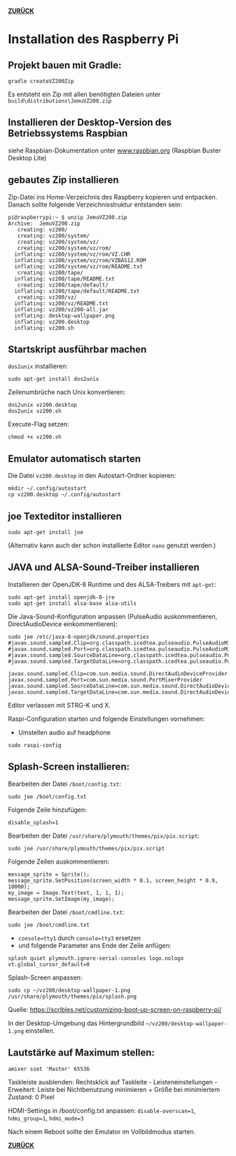 **[ZURÜCK](README.md)**
# <a name="installation">Installation des Raspberry Pi</a>

## Projekt bauen mit Gradle:
```
gradle createVZ200Zip
```
Es entsteht ein Zip mit allen benötigten Dateien unter `build\distributions\JemuVZ200.zip`

## Installieren der Desktop-Version des Betriebssystems Raspbian
siehe Raspbian-Dokumentation unter www.raspbian.org
(Raspbian Buster Desktop Lite)

## gebautes Zip installieren
Zip-Datei ins Home-Verzeichnis des Raspberry kopieren und entpacken.
Danach sollte folgende Verzeichnisstruktur entstanden sein:

```
pi@raspberrypi:~ $ unzip JemuVZ200.zip
Archive:  JemuVZ200.zip
   creating: vz200/
   creating: vz200/system/
   creating: vz200/system/vz/
   creating: vz200/system/vz/rom/
  inflating: vz200/system/vz/rom/VZ.CHR
  inflating: vz200/system/vz/rom/VZBAS12.ROM
  inflating: vz200/system/vz/rom/README.txt
   creating: vz200/tape/
  inflating: vz200/tape/README.txt
   creating: vz200/tape/default/
  inflating: vz200/tape/default/README.txt
   creating: vz200/vz/
  inflating: vz200/vz/README.txt
  inflating: vz200/vz200-all.jar
  inflating: desktop-wallpaper.png
  inflating: vz200.desktop
  inflating: vz200.sh
```

## Startskript ausführbar machen
`dos2unix` installieren:
```
sudo apt-get install dos2unix
```

Zeilenumbrüche nach Unix konvertieren:
```
dos2unix vz200.desktop
dos2unix vz200.sh
```

Execute-Flag setzen:
```
chmod +x vz200.sh
```

## Emulator automatisch starten
Die Datei `vz200.desktop` in den Autostart-Ordner kopieren:
```
mkdir ~/.config/autostart
cp vz200.desktop ~/.config/autostart
```
## joe Texteditor installieren
```
sudo apt-get install joe
```
(Alternativ kann auch der schon installierte Editor `nano` genutzt werden.)

## JAVA und ALSA-Sound-Treiber installieren
Installieren der OpenJDK-8 Runtime und des ALSA-Treibers mit `apt-get`:
```
sudo apt-get install openjdk-8-jre
sudo apt-get install alsa-base alsa-utils
```
Die Java-Sound-Konfiguration anpassen (PulseAudio auskommentieren, DirectAudioDevice einkommentieren):
```
sudo joe /etc/java-8-openjdk/sound.properties
#javax.sound.sampled.Clip=org.classpath.icedtea.pulseaudio.PulseAudioMixerProvider`
#javax.sound.sampled.Port=org.classpath.icedtea.pulseaudio.PulseAudioMixerProvider
#javax.sound.sampled.SourceDataLine=org.classpath.icedtea.pulseaudio.PulseAudioMixerProvider
#javax.sound.sampled.TargetDataLine=org.classpath.icedtea.pulseaudio.PulseAudioMixerProvider

javax.sound.sampled.Clip=com.sun.media.sound.DirectAudioDeviceProvider
javax.sound.sampled.Port=com.sun.media.sound.PortMixerProvider
javax.sound.sampled.SourceDataLine=com.sun.media.sound.DirectAudioDeviceProvider
javax.sound.sampled.TargetDataLine=com.sun.media.sound.DirectAudioDeviceProvider
```
Editor verlassen mit STRG-K und X.
   
Raspi-Configuration starten und folgende Einstellungen vornehmen:
- Umstellen audio auf headphone
```
sudo raspi-config
```

## Splash-Screen installieren:

Bearbeiten der Datei `/boot/config.txt`:
```
sudo joe /boot/config.txt
```
Folgende Zeile hinzufügen:
```
disable_splash=1
```

Bearbeiten der Datei `/usr/share/plymouth/themes/pix/pix.script`:
```
sudo joe /usr/share/plymouth/themes/pix/pix.script
```
Folgende Zeilen auskommentieren:
```
message_sprite = Sprite();
message_sprite.SetPosition(screen_width * 0.1, screen_height * 0.9, 10000);
my_image = Image.Text(text, 1, 1, 1);
message_sprite.SetImage(my_image);
```

Bearbeiten der Datei `/boot/cmdline.txt`:
```
sudo joe /boot/cmdline.txt
```
- `console=tty1` durch `console=tty3` ersetzen
- und folgende Parameter ans Ende der Zeile anfügen:
```
splash quiet plymouth.ignore-serial-consoles logo.nologo vt.global_cursor_default=0
```

Splash-Screen anpassen:
```
sudo cp ~/vz200/desktop-wallpaper-1.png /usr/share/plymouth/themes/pix/splash.png
```
Quelle: https://scribles.net/customizing-boot-up-screen-on-raspberry-pi/

In der Desktop-Umgebung das Hintergrundbild `~/vz200/desktop-wallpaper-1.png` einstellen.

## Lautstärke auf Maximum stellen:
```
amixer sset 'Master' 65536
```
Taskleiste ausblenden: Rechtsklick auf Taskleite - Leisteneinstellungen - Erweitert: Leiste bei Nichtbenutzung minimieren + Größe bei minimiertem Zustand: 0 Pixel

HDMI-Settings in /boot/config.txt anpassen: `disable-overscan=1`, `hdmi_group=1`, `hdmi_mode=3`

Nach einem Reboot sollte der Emulator im Vollbildmodus starten.

**[ZURÜCK](README.md)**
